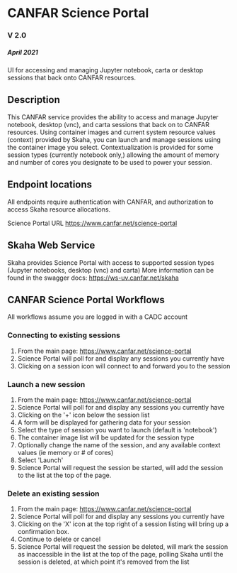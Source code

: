 # CANFAR Science Portal
### V 2.0
##### April 2021

UI for accessing and managing Jupyter notebook, carta or desktop sessions that back onto CANFAR resources. 

## Description
This CANFAR service provides the ability to access and manage Jupyter notebook, desktop (vnc), and carta sessions that back
on to CANFAR resources. Using container images and current system resource values (context) provided by Skaha, you can
launch and manage sessions using the container image you select. Contextualization is provided for some session types 
 (currently notebook only,) allowing the amount of memory and number of cores you designate to be used to power
 your session. 

## Endpoint locations
All endpoints require authentication with CANFAR, and authorization to access Skaha resource allocations.

Science Portal URL
https://www.canfar.net/science-portal

## Skaha Web Service
Skaha provides Science Portal with access to supported session types (Jupyter notebooks, desktop (vnc) and carta)
More information can be found in the swagger docs: https://ws-uv.canfar.net/skaha

## CANFAR Science Portal Workflows
All workflows assume you are logged in with a CADC account


### Connecting to existing sessions

1) From the main page: https://www.canfar.net/science-portal
2) Science Portal will poll for and display any sessions you currently have
3) Clicking on a session icon will connect to and forward you to the session


### Launch a new session

1) From the main page: https://www.canfar.net/science-portal
2) Science Portal will poll for and display any sessions you currently have
3) Clicking on the '+' icon below the session list
4) A form will be displayed for gathering data for your session 
5) Select the type of session you want to launch (default is 'notebook')
6) The container image list will be updated for the session type
7) Optionally change the name of the session, and any available context values
(ie memory or # of cores)
8) Select 'Launch'
9) Science Portal will request the session be started, will add the session 
to the list at the top of the page. 


### Delete an existing session

1) From the main page: https://www.canfar.net/science-portal
2) Science Portal will poll for and display any sessions you currently have
3) Clicking on the 'X' icon at the top right of a session listing will bring
up a confirmation box. 
4) Continue to delete or cancel
5) Science Portal will request the session be deleted, will mark the session 
   as inaccessible in the list at the top of the page, polling Skaha until 
   the session is deleted, at which point it's removed from the list



